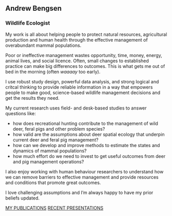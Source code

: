 ## Andrew Bengsen

### Wildlife Ecologist

My work is all about helping people to protect natural resources,
agricultural production and human health through the effective
management of overabundant mammal populations.

Poor or ineffective management wastes opportunity, time, money, energy,
animal lives, and social licence. Often, small changes to established
practice can make big differences to outcomes. This is what gets me out
of bed in the morning (often *waaaay* too early).

I use robust study design, powerful data analysis, and strong logical
and critcal thinking to provide reliable information in a way that
empowers people to make good, science-based wildlife management
decisions and get the results they need.

My current research uses field- and desk-based studies to answer
questions like:

-   how does recreational hunting contribute to the management of wild
    deer, feral pigs and other problem species?
-   how valid are the assumptions about deer spatial ecology that
    underpin current deer and feral pig management?
-   how can we develop and improve methods to estimate the states and
    dynamics of mammal populations?
-   how much effort do we need to invest to get useful outcomes from
    deer and pig management operations?

I also enjoy working with human behaviour researchers to understand how
we can remove barriers to effective management and provide resources and
conditions that promote great outcomes.

I love challenging assumptions and I’m always happy to have my prior
beliefs updated.

[MY PUBLICATIONS](https://andrewbengsen.github.io/Publications.html)
[RECENT
PRESENTATIONS](https://andrewbengsen.github.io/Presentations.html)
